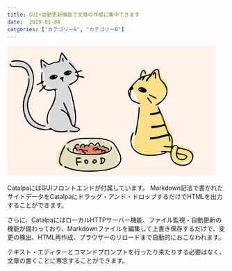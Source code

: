 ```yaml
---
title: GUI+自動更新機能で文章の作成に集中できます
date:  2019-01-04
catgories: ["カテゴリーA", "カテゴリーB"]
---
```


![](thumbnail.png)


CatalpaにはGUIフロントエンドが付属しています。
Markdown記法で書かれたサイトデータをCatalpaにドラッグ・アンド・ドロップするだけでHTMLを出力することができます。

さらに、CatalpaにはローカルHTTPサーバー機能、ファイル監視・自動更新の機能が備わっており、Markdownファイルを編集して上書き保存するだけで、変更の検出、HTML再作成、ブラウザーのリロードまで自動的におこなわれます。

テキスト・エディターとコマンドプロンプトを行ったり来たりする必要はなく、
文章の書くことに専念することができます。

